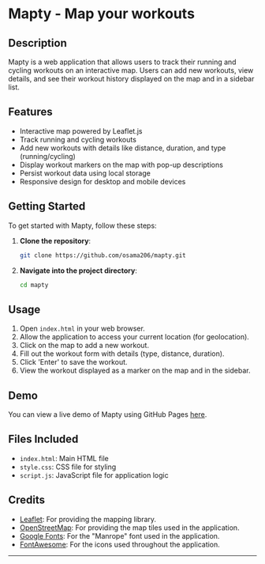 # Mapty - Map your workouts

## Description

Mapty is a web application that allows users to track their running and cycling workouts on an interactive map. Users can add new workouts, view details, and see their workout history displayed on the map and in a sidebar list.

## Features

- Interactive map powered by Leaflet.js
- Track running and cycling workouts
- Add new workouts with details like distance, duration, and type (running/cycling)
- Display workout markers on the map with pop-up descriptions
- Persist workout data using local storage
- Responsive design for desktop and mobile devices

## Getting Started

To get started with Mapty, follow these steps:

1. **Clone the repository**:
   ```bash
   git clone https://github.com/osama206/mapty.git
   ```

2. **Navigate into the project directory**:
   ```bash
   cd mapty
   ```

## Usage

1. Open `index.html` in your web browser.
2. Allow the application to access your current location (for geolocation).
3. Click on the map to add a new workout.
4. Fill out the workout form with details (type, distance, duration).
5. Click 'Enter' to save the workout.
6. View the workout displayed as a marker on the map and in the sidebar.

## Demo

You can view a live demo of Mapty using GitHub Pages [here](https://osama206.github.io/mapty).

## Files Included

- `index.html`: Main HTML file
- `style.css`: CSS file for styling
- `script.js`: JavaScript file for application logic

## Credits

- [Leaflet](https://leafletjs.com/): For providing the mapping library.
- [OpenStreetMap](https://www.openstreetmap.org/): For providing the map tiles used in the application.
- [Google Fonts](https://fonts.google.com/): For the "Manrope" font used in the application.
- [FontAwesome](https://fontawesome.com/): For the icons used throughout the application.

---
